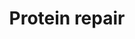 ---
annotations:
- type: Pathway Ontology
  value: classic metabolic pathway
- type: Pathway Ontology
  value: peptide and protein metabolic pathway
authors:
- ReactomeTeam
- Ryanmiller
description: Reactive oxygen species (ROS) such as H2O2, superoxide anions and hydroxyl
  radicals interact with molecules in the cell causing damage that impairs cellular
  functions. Although cells have mechanisms to destroy ROS and repair the damage caused
  by ROS, it is considered to be a major factor in age-related diseases and the ageing
  process (Zhang & Weissbach 2008, Kim et al. 2014). ROS-scavenging systems include
  enzymes such as peroxiredoxins, superoxide dismutases, catalases and glutathione
  peroxidases exist to minimise the potential damage. <br><br>ROS reactions can also
  cause specific modifications to amino acid side chains that result in structural
  changes to proteins/enzymes. Methionine (Met) and cysteine (Cys) can be oxidised
  by ROS to sulfoxide and further oxidised to sulfone derivatives. Both free Met and
  protein-based Met are readily oxidized to form methionine sulphoxide (MetO) (Brot
  & Weissbach 1991). Many proteins have been demonstrated to undergo such oxidation
  and as a consequence have altered function (Levine et al. 2000). Sulphoxide formation
  can be reversed by the action of the methionine sulphoxide reductase system (MSR)
  which catalyses the reduction of MetO to Met (Brot et al. 1981). This repair uses
  one ROS equivalent, so MSR proteins can act as catalytic antioxidants, removing
  ROS (Levine et al. 1996). Methionine oxidation results in a mixture of methionine
  (S)-S- and (R)-S-oxides of methionine, diastereomers which are reduced by MSRA and
  MSRB, respectively. MSRA can reduce both free and protein-based methionine-(S)-S-oxide,
  whereas MSRB is specific for protein-based methionine-(R)-S-oxide. Mammals typically
  have only one gene encoding MSRA, but at least three genes encoding MSRBs (Hansel
  et al. 2005). Although structurally distinct, MRSA and MRSB share a common three-step
  catalytic mechanism. In the first step, the MSR catalytic cysteine residue interacts
  with the MetO substrate, which leads to product release and formation of the sulfenic
  acid. In the second step, an intramolecular disulfide bridge is formed between the
  catalytic cysteine and the regenerating cysteine. In the final step, the disulfide
  bridge is reduced by an electron donor, the NADPH-dependent thioredoxin/TR system,
  leading to the regeneration of the MSR active site (Boschi-Muller et al. 2008).<br><br>Beta-linked
  isoaspartyl (isoAsp) peptide bonds can arise spontaneously via succinimide-linked
  deamidation of asparagine (Asn) or dehydration of aspartate (Asp). Protein-L-isoaspartate
  (D-aspartate) O-methyltransferase (PCMT1, PIMT EC 2.1.1.77) transfers the methyl
  group from S-adenosyl-L-methionine (AdoMet) to the alpha side-chain carboxyl group
  of L-isoaspartyl and D-aspartatyl amino acids. The resulting methyl ester undergoes
  spontaneous transformation to L-succinimide, which spontaneously hydrolyses to generates
  L-aspartyl residues or L-isoaspartyl residues (Knorre et al. 2009). This repair
  process helps to maintain overall protein integrity.  View original pathway at [http://www.reactome.org/PathwayBrowser/#DIAGRAM=5676934
  Reactome].
last-edited: 2021-01-25
organisms:
- Homo sapiens
redirect_from:
- /index.php/Pathway:WP3800
- /instance/WP3800
schema-jsonld:
- '@context': https://schema.org/
  '@id': https://wikipathways.github.io/pathways/WP3800.html
  '@type': Dataset
  creator:
    '@type': Organization
    name: WikiPathways
  description: Reactive oxygen species (ROS) such as H2O2, superoxide anions and hydroxyl
    radicals interact with molecules in the cell causing damage that impairs cellular
    functions. Although cells have mechanisms to destroy ROS and repair the damage
    caused by ROS, it is considered to be a major factor in age-related diseases and
    the ageing process (Zhang & Weissbach 2008, Kim et al. 2014). ROS-scavenging systems
    include enzymes such as peroxiredoxins, superoxide dismutases, catalases and glutathione
    peroxidases exist to minimise the potential damage. <br><br>ROS reactions can
    also cause specific modifications to amino acid side chains that result in structural
    changes to proteins/enzymes. Methionine (Met) and cysteine (Cys) can be oxidised
    by ROS to sulfoxide and further oxidised to sulfone derivatives. Both free Met
    and protein-based Met are readily oxidized to form methionine sulphoxide (MetO)
    (Brot & Weissbach 1991). Many proteins have been demonstrated to undergo such
    oxidation and as a consequence have altered function (Levine et al. 2000). Sulphoxide
    formation can be reversed by the action of the methionine sulphoxide reductase
    system (MSR) which catalyses the reduction of MetO to Met (Brot et al. 1981).
    This repair uses one ROS equivalent, so MSR proteins can act as catalytic antioxidants,
    removing ROS (Levine et al. 1996). Methionine oxidation results in a mixture of
    methionine (S)-S- and (R)-S-oxides of methionine, diastereomers which are reduced
    by MSRA and MSRB, respectively. MSRA can reduce both free and protein-based methionine-(S)-S-oxide,
    whereas MSRB is specific for protein-based methionine-(R)-S-oxide. Mammals typically
    have only one gene encoding MSRA, but at least three genes encoding MSRBs (Hansel
    et al. 2005). Although structurally distinct, MRSA and MRSB share a common three-step
    catalytic mechanism. In the first step, the MSR catalytic cysteine residue interacts
    with the MetO substrate, which leads to product release and formation of the sulfenic
    acid. In the second step, an intramolecular disulfide bridge is formed between
    the catalytic cysteine and the regenerating cysteine. In the final step, the disulfide
    bridge is reduced by an electron donor, the NADPH-dependent thioredoxin/TR system,
    leading to the regeneration of the MSR active site (Boschi-Muller et al. 2008).<br><br>Beta-linked
    isoaspartyl (isoAsp) peptide bonds can arise spontaneously via succinimide-linked
    deamidation of asparagine (Asn) or dehydration of aspartate (Asp). Protein-L-isoaspartate
    (D-aspartate) O-methyltransferase (PCMT1, PIMT EC 2.1.1.77) transfers the methyl
    group from S-adenosyl-L-methionine (AdoMet) to the alpha side-chain carboxyl group
    of L-isoaspartyl and D-aspartatyl amino acids. The resulting methyl ester undergoes
    spontaneous transformation to L-succinimide, which spontaneously hydrolyses to
    generates L-aspartyl residues or L-isoaspartyl residues (Knorre et al. 2009).
    This repair process helps to maintain overall protein integrity.  View original
    pathway at [http://www.reactome.org/PathwayBrowser/#DIAGRAM=5676934 Reactome].
  keywords:
  - MSRBs
  - 'L-methionine (R)-S-oxide '
  - MetO
  - isoAsp
  - PCMT1
  - 'L-methionine (S)-S-oxide '
  - L-methionine
  - 'L-Asp '
  - (S)-S-oxide
  - MetAsp
  - (R)-S-oxide
  - MetOO
  - 'MSRB2 '
  - TXN
  - L-Asp,isoAsp
  - AdoMet
  - 'isoAsp '
  - AdoHcy
  - H2O2
  - L-Arg,L-Asn
  - MSRA
  - 'L-Arg '
  - 'MSRB1 '
  - H2O
  - 2xHC-TXN
  - 'MSRB3 '
  - 'L-Asn '
  - L-Met
  license: CC0
  name: Protein repair
seo: CreativeWork
title: Protein repair
wpid: WP3800
---